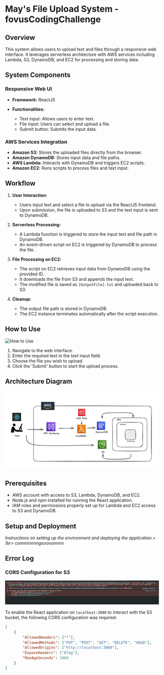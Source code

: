 # May's File Upload System - fovusCodingChallenge

## Overview
This system allows users to upload text and files through a responsive web interface. It leverages serverless architecture with AWS services including Lambda, S3, DynamoDB, and EC2 for processing and storing data.

## System Components

### Responsive Web UI
- **Framework:** ReactJS

- **Functionalities:**
  - Text input: Allows users to enter text.
  - File input: Users can select and upload a file.
  - Submit button: Submits the input data.

### AWS Services Integration
- **Amazon S3:** Stores the uploaded files directly from the browser.
- **Amazon DynamoDB:** Stores input data and file paths.
- **AWS Lambda:** Interacts with DynamoDB and triggers EC2 scripts.
- **Amazon EC2:** Runs scripts to process files and text input.

## Workflow

1. **User Interaction:**
   - Users input text and select a file to upload via the ReactJS frontend.
   - Upon submission, the file is uploaded to S3 and the text input is sent to DynamoDB.

2. **Serverless Processing:**
   - A Lambda function is triggered to store the input text and file path in DynamoDB.
   - An event-driven script on EC2 is triggered by DynamoDB to process the file.

3. **File Processing on EC2:**
   - The script on EC2 retrieves input data from DynamoDB using the provided ID.
   - It downloads the file from S3 and appends the input text.
   - The modified file is saved as `[OutputFile].txt` and uploaded back to S3.

4. **Cleanup:**
   - The output file path is stored in DynamoDB.
   - The EC2 instance terminates automatically after the script execution.

## How to Use

![How to Use](https://github.com/MayHyeyeonKim/fovusCodingChallenge/blob/main/images/uploading.gif)


1. Navigate to the web interface.
2. Enter the required text in the text input field.
3. Choose the file you wish to upload.
4. Click the 'Submit' button to start the upload process.

## Architecture Diagram

![Architecture Diagram](https://github.com/MayHyeyeonKim/fovusCodingChallenge/blob/main/images/ArchitectureDiagram.png)

## Prerequisites

- AWS account with access to S3, Lambda, DynamoDB, and EC2.
- Node.js and npm installed for running the React application.
- IAM roles and permissions properly set up for Lambda and EC2 access to S3 and DynamoDB.

## Setup and Deployment

_Instructions on setting up the environment and deploying the application._< /br>
_comminnnngsoooonnnn_

## Error Log


### CORS Configuration for S3
![CORS Error](https://github.com/MayHyeyeonKim/fovusCodingChallenge/blob/main/images/corsErr.png)

To enable the React application on `localhost:3000` to interact with the S3 bucket, the following CORS configuration was required:

```json
[
    {
        "AllowedHeaders": ["*"],
        "AllowedMethods": ["PUT", "POST", "GET", "DELETE", "HEAD"],
        "AllowedOrigins": ["http://localhost:3000"],
        "ExposeHeaders": ["ETag"],
        "MaxAgeSeconds": 3000
    }
]
